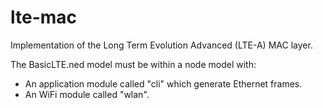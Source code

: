 lte-mac
=======

Implementation of the Long Term Evolution Advanced (LTE-A) MAC layer.

The BasicLTE.ned model must be within a node model with:
- An application module called "cli" which generate Ethernet frames.
- An WiFi module called "wlan".
